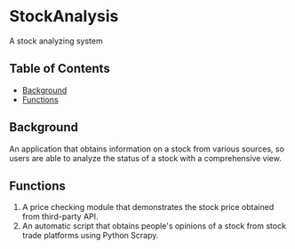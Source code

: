 # StockAnalysis
A stock analyzing system

## Table of Contents

- [Background](#background)
- [Functions](#functions)

## Background
An application that obtains information on a stock from various sources, so users are able to analyze the status of a stock with a comprehensive view.

## Functions
1. A price checking module that demonstrates the stock price obtained from third-party API.
2. An automatic script that obtains people's opinions of a stock from stock trade platforms using Python Scrapy.
